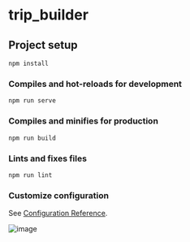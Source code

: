 # trip_builder

## Project setup
```
npm install
```

### Compiles and hot-reloads for development
```
npm run serve
```

### Compiles and minifies for production
```
npm run build
```

### Lints and fixes files
```
npm run lint
```

### Customize configuration
See [Configuration Reference](https://cli.vuejs.org/config/).

![image](https://user-images.githubusercontent.com/93185881/225331445-15177573-b873-480e-a07d-20c07a3f3e88.png)

